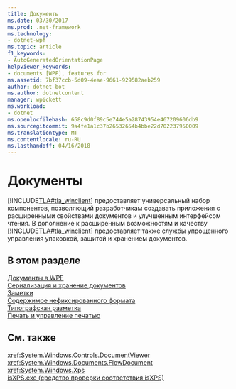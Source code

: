 ```yaml
---
title: Документы
ms.date: 03/30/2017
ms.prod: .net-framework
ms.technology:
- dotnet-wpf
ms.topic: article
f1_keywords:
- AutoGeneratedOrientationPage
helpviewer_keywords:
- documents [WPF], features for
ms.assetid: 7bf37ccb-5d09-4eae-9661-929582aeb259
author: dotnet-bot
ms.author: dotnetcontent
manager: wpickett
ms.workload:
- dotnet
ms.openlocfilehash: 658c9d0f89c5e744e5a28743954e467209606db9
ms.sourcegitcommit: 9a4fe1a1c37b26532654b4bbe22d702237950009
ms.translationtype: MT
ms.contentlocale: ru-RU
ms.lasthandoff: 04/16/2018
---
```

# <a name="documents"></a>Документы
[!INCLUDE[TLA#tla_winclient](../../../../includes/tlasharptla-winclient-md.md)] предоставляет универсальный набор компонентов, позволяющий разработчикам создавать приложения с расширенными свойствами документов и улучшенным интерфейсом чтения. В дополнение к расширенным возможностям и качеству [!INCLUDE[TLA#tla_winclient](../../../../includes/tlasharptla-winclient-md.md)] предоставляет также службы упрощенного управления упаковкой, защитой и хранением документов.  
  
## <a name="in-this-section"></a>В этом разделе  
 [Документы в WPF](documents-in-wpf.md)  
 [Сериализация и хранение документов](document-serialization-and-storage.md)  
 [Заметки](annotations.md)  
 [Содержимое нефиксированного формата](flow-content.md)  
 [Типографская разметка](typography.md)  
 [Печать и управление печатью](printing-and-print-system-management.md)  
  
## <a name="see-also"></a>См. также  
 <xref:System.Windows.Controls.DocumentViewer>  
 <xref:System.Windows.Documents.FlowDocument>  
 <xref:System.Windows.Xps>  
 [isXPS.exe (средство проверки соответствия isXPS)](https://msdn.microsoft.com/library/bfbb433f-7ab6-417a-90f0-71443d76bcb3(v=vs.100))
